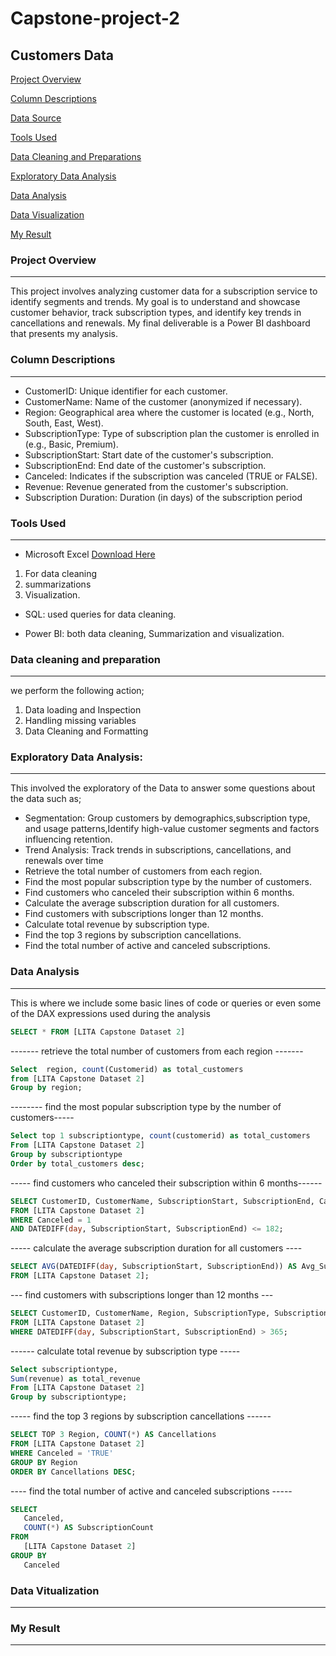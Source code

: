 # Capstone-project-2

## Customers Data

[Project Overview](#project-overview)

[Column Descriptions](#column-descriptions)

[Data Source](#data-source)

[Tools Used](#tools-used)

 [Data Cleaning and Preparations](#data-cleaning-and-preparations)
 
[Exploratory Data Analysis](#exploratory-data-analysis)
 
 [Data Analysis](#data-analysis)
 
 [Data Visualization](#data-visualization)
 
 [My Result](#my-result)

### Project Overview
---
 
 This project involves analyzing customer data for a subscription service to identify 
segments and trends. My goal is to understand and showcase  customer behavior, track subscription types, 
and identify key trends in cancellations and renewals. My final deliverable is a Power BI 
dashboard that presents my analysis. 


### Column Descriptions
---
- CustomerID: Unique identifier for each customer.
- CustomerName: Name of the customer (anonymized if necessary).
- Region: Geographical area where the customer is located (e.g., North, South, East, West).
- SubscriptionType: Type of subscription plan the customer is enrolled in (e.g., Basic, Premium).
- SubscriptionStart: Start date of the customer's subscription.
- SubscriptionEnd: End date of the customer's subscription.
- Canceled: Indicates if the subscription was canceled (TRUE or FALSE).
- Revenue: Revenue generated from the customer's subscription.
- Subscription Duration: Duration (in days) of the subscription period


### Tools Used
---
- Microsoft Excel [Download Here](https://www.microsft.com)
1. For data cleaning
2. summarizations
3. Visualization.

- SQL: used queries for data cleaning.

- Power BI:  both data cleaning, Summarization and visualization.

### Data cleaning and preparation 
---
 we perform the following action;

1. Data loading and Inspection
2. Handling missing variables
3. Data Cleaning and Formatting

### Exploratory Data Analysis:
---
This involved the exploratory of the Data to answer some questions about the data such as;
- Segmentation: Group customers by demographics,subscription type, and usage patterns,Identify high-value customer segments and factors influencing retention.
- Trend Analysis: Track trends in subscriptions, cancellations, and renewals over time
- Retrieve the total number of customers from each region.
- Find the most popular subscription type by the number of customers.
- Find customers who canceled their subscription within 6 months.
- Calculate the average subscription duration for all customers.
- Find customers with subscriptions longer than 12 months.
- Calculate total revenue by subscription type.
- Find the top 3 regions by subscription cancellations.
- Find the total number of active and canceled subscriptions.


### Data Analysis
---
This is where we include some basic lines of code or queries or even some of the DAX expressions used during the analysis

```SQL
SELECT * FROM [LITA Capstone Dataset 2]
```
------- retrieve the total number of customers from each region -------

```SQL
Select  region, count(Customerid) as total_customers 
from [LITA Capstone Dataset 2]
Group by region;
```

-------- find the most popular subscription type by the number of customers-----

```SQL
Select top 1 subscriptiontype, count(customerid) as total_customers
From [LITA Capstone Dataset 2]
Group by subscriptiontype 
Order by total_customers desc;
```

----- find customers who canceled their subscription within 6 months------

```SQL
SELECT CustomerID, CustomerName, SubscriptionStart, SubscriptionEnd, Canceled, Revenue, TOTAL_SUBSCRIPTION
FROM [LITA Capstone Dataset 2]
WHERE Canceled = 1
AND DATEDIFF(day, SubscriptionStart, SubscriptionEnd) <= 182;
```

----- calculate the average subscription duration for all customers ----

```SQL
SELECT AVG(DATEDIFF(day, SubscriptionStart, SubscriptionEnd)) AS Avg_Subscription_Duration
FROM [LITA Capstone Dataset 2];
```

--- find customers with subscriptions longer than 12 months ---

```SQL
SELECT CustomerID, CustomerName, Region, SubscriptionType, SubscriptionStart, SubscriptionEnd, Canceled, Revenue, TOTAL_SUBSCRIPTION
FROM [LITA Capstone Dataset 2]
WHERE DATEDIFF(day, SubscriptionStart, SubscriptionEnd) > 365;
```

------ calculate total revenue by subscription type -----

```SQL
Select subscriptiontype,
Sum(revenue) as total_revenue 
From [LITA Capstone Dataset 2]
Group by subscriptiontype;
```

----- find the top 3 regions by subscription cancellations ------

```SQL
SELECT TOP 3 Region, COUNT(*) AS Cancellations
FROM [LITA Capstone Dataset 2]
WHERE Canceled = 'TRUE'
GROUP BY Region
ORDER BY Cancellations DESC;
```


 ---- find the total number of active and canceled subscriptions -----

 ```SQL
SELECT 
    Canceled,
    COUNT(*) AS SubscriptionCount
FROM 
    [LITA Capstone Dataset 2]
GROUP BY 
    Canceled
```


### Data Vitualization
---






### My Result
---

